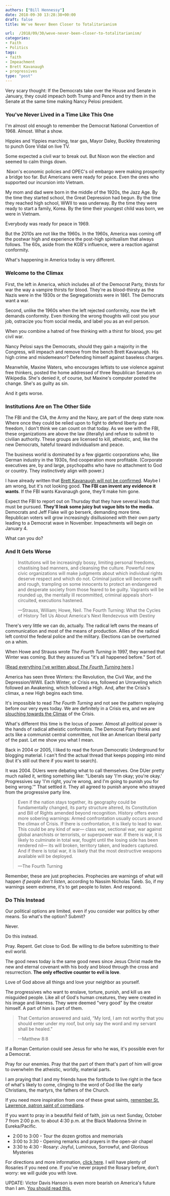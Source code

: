```yaml
---
authors: ["Bill Hennessy"]
date: 2018-09-30 13:28:38+00:00
draft: false
title: We've Never Been Closer to Totalitarianism

url:  /2018/09/30/weve-never-been-closer-to-totalitarianism/
categories:
- Faith
- Politics
tags:
- faith
- Impeachment
- Brett Kavanaugh
- progressives
type: "post"
---
```





Very scary thought: If the Democrats take over the House and Senate in January, they could impeach both Trump and Pence and try them in the Senate at the same time making Nancy Pelosi president.







### You've Never Lived in a Time Like This One







I'm almost old enough to remember the Democrat National Convention of 1968. Almost. What a show. 







Hippies and Yippies marching, tear gas, Mayor Daley, Buckley threatening to punch Gore Vidal on live TV. 







Some expected a civil war to break out. But Nixon won the election and seemed to calm things down. 







 Nixon's economic policies and OPEC's oil embargo were making prosperity a bridge too far. But Americans were ready for peace. Even the ones who supported our incursion into Vietnam. 







My mom and dad were born in the middle of the 1920s, the Jazz Age. By the time they started school, the Great Depression had begun. By the time they reached high school, WWII to was underway. By the time they were ready to start a family, Korea. By the time their youngest child was born, we were in Vietnam. 







Everybody was ready for peace in 1969. 







But the 2010s are not like the 1960s. In the 1960s, America was coming off the postwar high and experience the post-high spiritualism that always follows. The 60s, aside from the KGB's influence, were a reaction against conformity. 







What's happening in America today is very different. 







### Welcome to the Climax







First, the left in America, which includes all of the Democrat Party, thirsts for war the way a vampire thirsts for blood. They're as blood-thirsty as the Nazis were in the 1930s or the Segregationists were in 1861. The Democrats want a war. 







Second, unlike the 1960s when the left rejected conformity, now the left demands conformity. Even thinking the wrong thoughts will cost you your job, ostracize you from social media, and label you as an evil person. 







When you combine a hatred of free thinking with a thirst for blood, you get civil war. 







Nancy Pelosi says the Democrats, should they gain a majority in the Congress, will impeach and remove from the bench Brett Kavanaugh. His high crime and misdemeanor? Defending himself against baseless charges. 







Meanwhile, Maxine Waters, who encourages leftists to use violence against free thinkers, posted the home addressed of three Republican Senators on Wikipedia. She's denied it, of course, but Maxine's computer posted the change. She's as guilty as sin. 







And it gets worse. 







### Institutions Are on The Other Side







The FBI and the CIA, the Army and the Navy, are part of the deep state now. Where once they could be relied upon to fight to defend liberty and freedom, I don't think we can count on that today. As we see with the FBI, these organizations are above the law (literally) and refuse to submit to civilian authority. These groups are licensed to kill, atheistic, and, like the new Democrats, hateful toward individualism and peace. 







The business world is dominated by a few gigantic corporations who, like German industry in the 1930s, find cooperation more profitable. (Corporate executives are, by and large, psychopaths who have no attachment to God or country. They instinctively align with power.)







I have already written that [Brett Kavanaugh will not be confirmed](https://www.hennessysview.com/2018/09/26/amy-coney-barrett-remember-her-name/). Maybe I am wrong, but it's not looking good. **The FBI can invent any evidence it wants**. If the FBI wants Kavanaugh gone, they'll make him gone.







Expect the FBI to report out on Thursday that they have several leads that must be pursued. **They'll leak some juicy but vague bits to the media.** Democrats and Jeff Flake will go berserk, demanding more time. Republican voters will grow increasingly disillusioned with their own party leading to a Democrat wave in November. Impeachments will begin on January 4.







What can you do?







### And It Gets Worse







> Institutions will be increasingly bossy, limiting personal freedoms, chastising bad manners, and cleansing the culture. Powerful new civic organizations will make judgments about which individual rights deserve respect and which do not. Criminal justice will become swift and rough, trampling on some innocents to protect an endangered and desperate society from those feared to be guilty. Vagrants will be rounded up, the mentally ill recommitted, criminal appeals short-circuited, executions hastened.
> 
> —Strauss, William; Howe, Neil. The Fourth Turning: What the Cycles of History Tell Us About America's Next Rendezvous with Destiny







There's very little we can do, actually. The radical left owns the means of communication and most of the means of production. Allies of the radical left control the federal police and the military. Elections can be overturned on a whim. 







When Howe and Strauss wrote _The Fourth Turning_ in 1997, they warned that Winter was coming. But they assured us "it's all happened before." Sort of.







[[Read everything I've written about _The Fourth Turning_ here](https://hennessysview.com/?s=the+fourth+turning).]







America has seen three Winters: the Revolution, the Civil War, and the Depression/WWII. Each Winter, or Crisis era, followed an Unraveling which followed an Awakening, which followed a High. And, after the Crisis's climax, a new High begins each time. 







It's impossible to read _The Fourth Turning_ and not see the pattern replaying before our very eyes today. We are definitely in a Crisis era, and we are [slouching towards the Climax](https://www.hennessysview.com/2017/02/11/slouching-toward-the-climax/) of the Crisis. 







What's different this time is the locus of power. Almost all political power is the hands of radical atheistic conformists. The Democrat Party thinks and acts like a communist central committee, not like an American liberal party of the past. Let me show you what I mean.







Back in 2004 or 2005, I liked to read the forum Democratic Underground for blogging material. I can't find the actual thread that keeps popping into mind (but it's still out there if you want to search). 







It was 2004. DUers were debating what to call themselves. One DUer pretty much nailed it, writing something like: "Liberals say 'I'm okay; you're okay.' Progressives say 'I'm right, you're wrong, and I'm going to punish you for being wrong.'" That settled it. They all agreed to punish anyone who strayed from the progressive party line. 







> Even if the nation stays together, its geography could be fundamentally changed, its party structure altered, its Constitution and Bill of Rights amended beyond recognition. History offers even more sobering warnings: Armed confrontation usually occurs around the climax of Crisis. If there is confrontation, it is likely to lead to war. This could be any kind of war— class war, sectional war, war against global anarchists or terrorists, or superpower war. If there is war, it is likely to culminate in total war, fought until the losing side has been rendered nil— its will broken, territory taken, and leaders captured. And if there is total war, it is likely that the most destructive weapons available will be deployed.
> 
> —The Fourth Turning







Remember, these are just prophecies. Prophecies are warnings of what will happen _if people don't listen_, according to Nassim Nicholas Taleb. So, if my warnings seem extreme, it's to get people to listen. And respond. 







### Do This Instead







Our political options are limited, even if you consider war politics by other means. So what's the option? Submit?







Never. 







Do this instead.







Pray. Repent. Get close to God. Be willing to die before submitting to their evil world. 







The good news today is the same good news since Jesus Christ made the new and eternal covenant with his body and blood through the cross and resurrection. **The only effective counter to evil is love**.







Love of God above all things and love your neighbor as yourself.







The progressives who want to enslave, torture, punish, and kill us are misguided people. Like all of God's human creatures, they were created in his image and likeness. They were deemed "very good" by the creator himself. A part of him is part of them. 







> That Centurion answered and said, “My lord, I am not worthy that you should enter under my roof, but only say the word and my servant shall be healed.”
> 
> --Matthew 8:8







If a Roman Centurion could see Jesus for who he was, it's possible even for a Democrat. 







Pray for our enemies. Pray that the part of them that's part of him will grow to overwhelm the atheistic, worldly, material parts.







I am praying that I and my friends have the fortitude to live right in the face of what's likely to come, clinging to the word of God like the early Christians, the martyrs, the fathers of the Church. 







If you need more inspiration from one of these great saints, [remember St. Lawrence, patron saint of comedians](https://www.hennessysview.com/2018/08/10/what-should-we-do-next/).







If you want to pray in a beautiful field of faith, join us next Sunday, October 7 from 2:00 p.m. to about 4:30 p.m. at the Black Madonna Shrine in Eureka/Pacific. 





  * 2:00 to 3:00 - Tour the dozen grottos and memorials  
  * 3:00 to 3:30 - Opening remarks and prayers in the open-air chapel  
  * 3:30 to 4:30 - Rosary: Joyful, Luminous, Sorrowful, and Glorious Mysteries





For directions and more information, [click here](https://www.hennessysview.com/2018/09/18/rosary-coast-to-coast-october-7-pray-for-america/). I will have plenty of Rosaries if you need one. If you've never prayed the Rosary before, don't worry: we will guide you with love. 







UPDATE: Victor Davis Hanson is even more bearish on America's future than I am. [You should read this.](https://amgreatness.com/2018/09/30/epitaph-for-a-dying-culture/)




